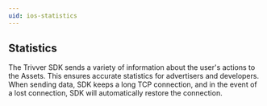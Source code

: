 ```yaml
---
uid: ios-statistics
---
```


## Statistics
The Trivver SDK sends a variety of information about the user's actions to the Assets. This ensures accurate statistics for advertisers and developers. When sending data, SDK keeps a long TCP connection, and in the event of a lost connection, SDK will automatically restore the connection.
